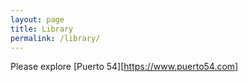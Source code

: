 ```yaml
---
layout: page
title: Library
permalink: /library/
---
```


Please explore [Puerto 54][https://www.puerto54.com]
